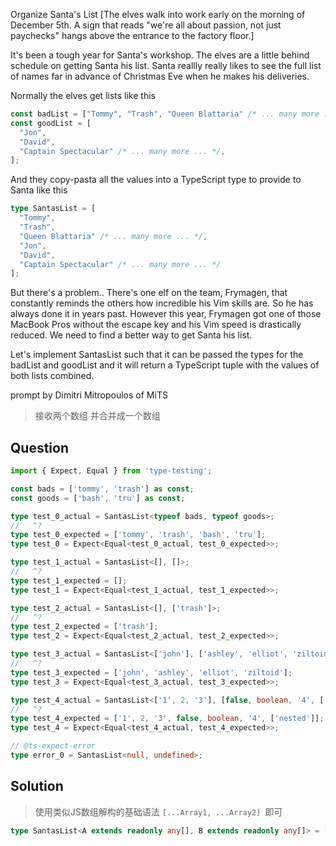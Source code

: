 Organize Santa's List
[The elves walk into work early on the morning of December 5th. A sign that reads "we're all about passion, not just paychecks" hangs above the entrance to the factory floor.]

It's been a tough year for Santa's workshop. The elves are a little behind schedule on getting Santa his list. Santa reallly really likes to see the full list of names far in advance of Christmas Eve when he makes his deliveries.

Normally the elves get lists like this

```ts
const badList = ["Tommy", "Trash", "Queen Blattaria" /* ... many more ... */];
const goodList = [
  "Jon",
  "David",
  "Captain Spectacular" /* ... many more ... */,
];
```

And they copy-pasta all the values into a TypeScript type to provide to Santa like this

```ts
type SantasList = [
  "Tommy",
  "Trash",
  "Queen Blattaria" /* ... many more ... */,
  "Jon",
  "David",
  "Captain Spectacular" /* ... many more ... */
];
```

But there's a problem.. There's one elf on the team, Frymagen, that constantly reminds the others how incredible his Vim skills are. So he has always done it in years past. However this year, Frymagen got one of those MacBook Pros without the escape key and his Vim speed is drastically reduced. We need to find a better way to get Santa his list.

Let's implement SantasList such that it can be passed the types for the badList and goodList and it will return a TypeScript tuple with the values of both lists combined.

prompt by Dimitri Mitropoulos of MiTS

>接收两个数组 并合并成一个数组

## Question
```ts
import { Expect, Equal } from 'type-testing';

const bads = ['tommy', 'trash'] as const;
const goods = ['bash', 'tru'] as const;

type test_0_actual = SantasList<typeof bads, typeof goods>;
//   ^?
type test_0_expected = ['tommy', 'trash', 'bash', 'tru'];
type test_0 = Expect<Equal<test_0_actual, test_0_expected>>;

type test_1_actual = SantasList<[], []>;
//   ^?
type test_1_expected = [];
type test_1 = Expect<Equal<test_1_actual, test_1_expected>>;

type test_2_actual = SantasList<[], ['trash']>;
//   ^?
type test_2_expected = ['trash'];
type test_2 = Expect<Equal<test_2_actual, test_2_expected>>;

type test_3_actual = SantasList<['john'], ['ashley', 'elliot', 'ziltoid']>;
//   ^?
type test_3_expected = ['john', 'ashley', 'elliot', 'ziltoid'];
type test_3 = Expect<Equal<test_3_actual, test_3_expected>>;

type test_4_actual = SantasList<['1', 2, '3'], [false, boolean, '4', ['nested']]>;
//   ^?
type test_4_expected = ['1', 2, '3', false, boolean, '4', ['nested']];
type test_4 = Expect<Equal<test_4_actual, test_4_expected>>;

// @ts-expect-error
type error_0 = SantasList<null, undefined>;

```

## Solution

>使用类似JS数组解构的基础语法 `[...Array1, ...Array2] `即可
```ts
type SantasList<A extends readonly any[], B extends readonly any[]> = [...A, ...B];

```

